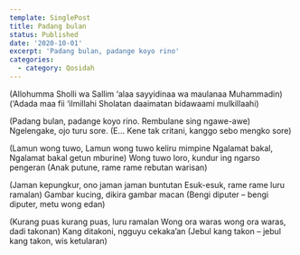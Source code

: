 ```yaml
---
template: SinglePost
title: Padang bulan
status: Published
date: '2020-10-01'
excerpt: 'Padang bulan, padange koyo rino'
categories:
  - category: Qosidah
---
```


(Allohumma Sholli wa Sallim ‘alaa sayyidinaa wa maulanaa Muhammadin) 
(‘Adada maa fii ‘ilmillahi Sholatan daaimatan bidawaami mulkillaahi) 

(Padang bulan, padange koyo rino.
Rembulane sing ngawe-awe) 
Ngelengake, ojo turu sore.
(E… Kene tak critani, kanggo sebo mengko sore) 

(Lamun wong tuwo, Lamun wong tuwo keliru mimpine
Ngalamat bakal, Ngalamat bakal getun mburine) 
Wong tuwo loro, kundur ing ngarso pengeran
(Anak putune, rame rame rebutan warisan) 

(Jaman kepungkur, ono jaman jaman buntutan
Esuk-esuk, rame rame luru ramalan) 
Gambar kucing, dikira gambar macan
(Bengi diputer – bengi diputer, metu wong edan) 

(Kurang puas kurang puas, luru ramalan
Wong ora waras wong ora waras, dadi takonan) 
Kang ditakoni, ngguyu cekaka’an
(Jebul kang takon – jebul kang takon, wis ketularan) 

